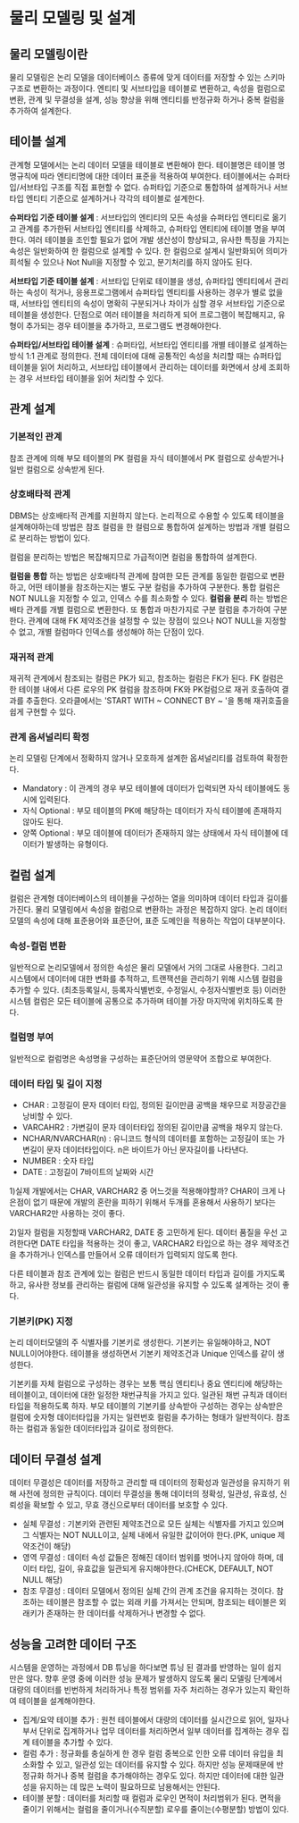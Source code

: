 # 물리 모델링 및 설계
## 물리 모델링이란
물리 모델링은 논리 모델을 데이터베이스 종류에 맞게 데이터를 저장할 수 있는 스키마 구조로 변환하는 과정이다. 엔티티 및 서브타입을 테이블로 변환하고, 속성을 컬럼으로 변환, 관계 및 무결성을 설계, 성능 향상을 위해 엔티티를 반정규화 하거나 중복 컬럼을 추가하여 설계한다.

## 테이블 설계
관계형 모델에서는 논리 데이터 모델을 테이블로 변환해야 한다. 테이블명은 테이블 명명규칙에 따라 엔티티명에 대한 데이터 표준을 적용하여 부여한다. 테이블에서는 슈퍼타입/서브타입 구조를 직접 표현할 수 없다. 슈퍼타입 기준으로 통합하여 설계하거나 서브타입 엔티티 기준으로 설계하거나 각각의 테이블로 설계한다.

__슈퍼타입 기준 테이블 설계__ : 서브타입의 엔티티의 모든 속성을 슈퍼타입 엔티티로 옮기고 관계를 추가한뒤 서브타입 엔티티를 삭제하고, 슈퍼타입 엔티티에 테이블 명을 부여한다. 여러 테이블을 조인할 필요가 없어 개발 생산성이 향상되고, 유사한 특징을 가지는 속성은 일반화하여 한 컬럼으로 설계할 수 있다. 한 컬럼으로 설계시 일반화되어 의미가 희석될 수 있으나 Not Null을 지정할 수 있고, 분기처리를 하지 않아도 된다.

__서브타입 기준 테이블 설계__ : 서브타입 단위로 테이블을 생성, 슈퍼타입 엔티티에서 관리하는 속성이 적거나, 응용프로그램에서 슈퍼타입 엔티티를 사용하는 경우가 별로 없을 때, 서브타입 엔티티의 속성이 명확히 구분되거나 차이가 심할 경우 서브타입 기준으로 테이블을 생성한다. 단점으로 여러 테이블을 처리하게 되어 프로그램이 복잡해지고, 유형이 추가되는 경우 테이블을 추가하고, 프로그램도 변경해야한다.

__슈퍼타입/서브타입 테이블 설계__ : 슈퍼타입, 서브타입 엔티티를 개별 테이블로 설계하는 방식 1:1 관계로 정의한다. 전체 데이터에 대해 공통적인 속성을 처리할 때는 슈퍼타입 테이블을 읽어 처리하고, 서브타입 테이블에서 관리하는 데이터를 화면에서 상세 조회하는 경우 서브타입 테이블을 읽어 처리할 수 있다.

## 관계 설계
### 기본적인 관계
참조 관계에 의해 부모 테이블의 PK 컬럼을 자식 테이블에서 PK 컬럼으로 상속받거나 일반 컬럼으로 상속받게 된다.

### 상호배타적 관계
DBMS는 상호배타적 관계를 지원하지 않는다. 논리적으로 수용할 수 있도록 테이블을 설계해야하는데 방법은 참조 컬럼을 한 컬럼으로 통합하여 설계하는 방법과 개별 컬럼으로 분리하는 방법이 있다.

컬럼을 분리하는 방법은 복잡해지므로 가급적이면 컬럼을 통합하여 설계한다.

__컬럼을 통합__ 하는 방법은 상호배타적 관계에 참여한 모든 관계를 동일한 컬럼으로 변환하고, 어떤 테이블을 참조하는지는 별도 구분 컬럼을 추가하여 구분한다. 통합 컬럼은 NOT NULL을 지정할 수 있고, 인덱스 수를 최소화할 수 있다.  __컬럼을 분리__ 하는 방법은 배타 관계를 개별 컬럼으로 변환한다. 또 통합과 마찬가지로 구분 컬럼을 추가하여 구분한다. 관계에 대해 FK 제약조건을 설정할 수 있는 장점이 있으나 NOT NULL을 지정할 수 없고, 개별 컬럼마다 인덱스를 생성해야 하는 단점이 있다. 

### 재귀적 관계
재귀적 관계에서 참조되는 컬럼은 PK가 되고, 참조하는 컬럼은 FK가 된다. FK 컬럼은 한 테이블 내에서 다른 로우의 PK 컬럼을 참조하며 FK와 PK컬럼으로 재귀 호출하여 결과를 추출한다. 오라클에서는 'START WITH ~ CONNECT BY ~ '을 통해 재귀호출을 쉽게 구현할 수 있다.

### 관계 옵셔널리티 확정
논리 모델링 단계에서 정확하지 않거나 모호하게 설계한 옵셔널리티를 검토하여 확정한다.
* Mandatory : 이 관계의 경우 부모 테이블에 데이터가 입력되면 자식 테이블에도 동시에 입력된다.
* 자식 Optional : 부모 테이블의 PK에 해당하는 데이터가 자식 테이블에 존재하지 않아도 된다.
* 양쪽 Optional : 부모 데이블에 데이터가 존재하지 않는 상태에서 자식 테이블에 데이터가 발생하는 유형이다.

## 컬럼 설계
컬럼은 관계형 데이터베이스의 테이블을 구성하는 열을 의미하며 데이터 타입과 길이를 가진다. 물리 모델링에서 속성을 컬럼으로 변환하는 과정은 복잡하지 않다. 논리 데이터모델의 속성에 대해 표준용어와 표준단어, 표준 도메인을 적용하는 작업이 대부분이다. 

### 속성-컬럼 변환
일반적으로 논리모델에서 정의한 속성은 물리 모델에서 거의 그대로 사용한다. 그리고 시스템에서 데이터에 대한 변화를 추적하고, 트랜잭션을 관리하기 위해 시스템 컬럼을 추가할 수 있다. (최초등록일시, 등록자식별번호, 수정일시, 수정자식별번호 등) 이러한 시스템 컬럼은 모든 테이블에 공통으로 추가하며 테이블 가장 마지막에 위치하도록 한다.

### 컬럼명 부여
일반적으로 컬럼명은 속성명을 구성하는 표준단어의 영문약어 조합으로 부여한다. 

### 데이터 타입 및 길이 지정
* CHAR : 고정길이 문자 데이터 타입, 정의된 길이만큼 공백을 채우므로 저장공간을 낭비할 수 있다.
* VARCAHR2 : 가변길이 문자 데이터타입 정의된 길이만큼 공백을 채우지 않는다.
* NCHAR/NVARCHAR(n) : 유니코드 형식의 데이터를 포함하는 고정길이 또는 가변길이 문자 데이터타입이다. n은 바이트가 아닌 문자길이를 나타낸다.
* NUMBER : 숫자 타입
* DATE : 고정길이 7바이트의 날짜와 시간

1)실제 개발에서는 CHAR, VARCHAR2 중 어느것을 적용해야할까? CHAR이 크게 나은점이 없기 때문에 개발의 혼란을 피하기 위해서 두개를 혼용해서 사용하기 보다는 VARCHAR2만 사용하는 것이 좋다.

2)일자 컬럼을 지정할때 VARCHAR2, DATE 중 고민하게 된다. 데이터 품질을 우선 고려한다면 DATE 타입을 적용하는 것이 좋고, VARCHAR2 타입으로 하는 경우 제약조건을 추가하거나 인덱스를 만들어서 오류 데이터가 입력되지 않도록 한다.

다른 테이블과 참조 관계에 있는 컬럼은 반드시 동일한 데이터 타입과 길이를 가지도록 하고, 유사한 정보를 관리하는 컬럼에 대해 일관성을 유지할 수 있도록 설계하는 것이 좋다.

### 기본키(PK) 지정
논리 데이터모델의 주 식별자를 기본키로 생성한다. 기본키는 유일해야하고, NOT NULL이어야한다. 테이블을 생성하면서 기본키 제약조건과 Unique 인덱스를 같이 생성한다. 

기본키를 자체 컬럼으로 구성하는 경우는 보통 핵심 엔티티나 중요 엔티티에 해당하는 테이블이고, 데이터에 대한 일정한 채번규칙을 가지고 있다. 일관된 채번 규칙과 데이터 타입을 적용하도록 하자. 부모 테이블의 기본키를 상속받아 구성하는 경우는 상속받은 컬럼에 숫자형 데이터타입을 가지는 일련번호 컬럼을 추가하는 형태가 일반적이다. 참조하는 컬럼과 동일한 데이터타입과 길이로 정의한다.

## 데이터 무결성 설계
데이터 무결성은 데이터를 저장하고 관리할 때 데이터의 정확성과 일관성을 유지하기 위해 사전에 정의한 규칙이다. 데이터 무결성을 통해 데이터의 정확성, 일관성, 유효성, 신뢰성을 확보할 수 있고, 무효 갱신으로부터 데이터를 보호할 수 있다.

* 실체 무결성 : 기본키와 관련된 제약조건으로 모든 실체는 식별자를 가지고 있으며 그 식별자는 NOT NULL이고, 실체 내에서 유일한 값이어야 한다.(PK, unique 제약조건이 해당)
* 영역 무결성 : 데이터 속성 값들은 정해진 데이터 범위를 벗어나지 않아야 하며, 데이터 타입, 길이, 유효값을 일관되게 유지해야한다.(CHECK, DEFAULT, NOT NULL 해당)
* 참조 무결성 : 데이터 모델에서 정의된 실체 간의 관계 조건을 유지하는 것이다. 참조하는 테이블은 참조할 수 없는 외래 키를 가져서는 안되며, 참조되는 테이블은 외래키가 존재하는 한 데이터를 삭제하거나 변경할 수 없다.

## 성능을 고려한 데이터 구조
시스템을 운영하는 과정에서 DB 튜닝을 하다보면 튜닝 된 결과를 반영하는 일이 쉽지 만은 않다. 향후 운영 중에 이러한 성능 문제가 발생하지 않도록 물리 모델링 단계에서 대량의 데이터를 빈번하게 처리하거나 특정 범위를 자주 처리하는 경우가 있는지 확인하여 테이블을 설계해야한다.

* 집계/요약 테이블 추가 : 원천 테이블에서 대량의 데이터를 실시간으로 읽어, 일자나 부서 단위로 집계하거나 업무 데이터를 처리하면서 일부 데이터를 집계하는 경우 집계 테이블을 추가할 수 있다.
* 컬럼 추가 : 정규화를 충실하게 한 경우 컬럼 중복으로 인한 오류 데이터 유입을 최소화할 수 있고, 일관성 있는 데이터를 유지할 수 있다. 하지만 성능 문제때문에 반정규화 하거나 중복 컬럼을 추가해야하는 경우도 있다. 하지만 데이터에 대한 일관성을 유지하는 데 많은 노력이 필요하므로 남용해서는 안된다.
* 테이블 분할 : 데이터를 처리할 때 컬럼과 로우인 면적이 처리범위가 된다. 면적을 줄이기 위해서는 컬럼을 줄이거나(수직분할) 로우를 줄이는(수평분할) 방법이 있다. 